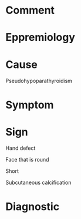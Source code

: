 # Comment

# Eppremiology

# Cause

Pseudohypoparathyroidism

# Symptom

# Sign

Hand defect

Face that is round

Short

Subcutaneous calcification

# Diagnostic
